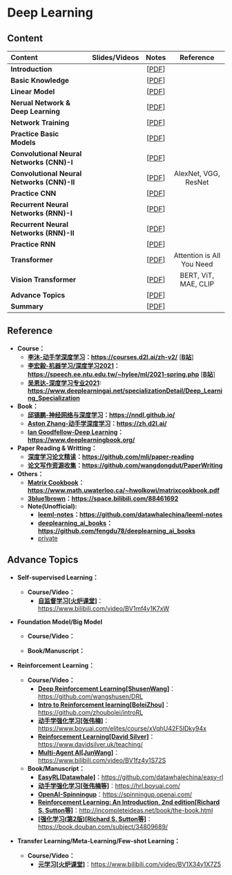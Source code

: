 # Deep Learning

## Content
 | Content                   | Slides/Videos   | Notes | Reference |
 |:-----------               |:----------------:|:----------------:|:----------------:|   
 | **Introduction**                   | | [[PDF]()] |  |
 | **Basic Knowledge**                | | [[PDF]()] |  |
 | **Linear Model**                   | | [[PDF]()] |  |
 | **Nerual Network & Deep Learning** | | [[PDF]()] |  |
 | **Network Training**               | | [[PDF]()] |  |
 | **Practice Basic Models**          | | [[PDF]()] |  |
 | **Convolutional Neural Networks (CNN)-I**  | | [[PDF]()] |  |
 | **Convolutional Neural Networks (CNN)-II** | | [[PDF]()] | AlexNet, VGG, ResNet |
 | **Practice CNN**                   | | [[PDF]()] |  |
 | **Recurrent Neural Networks (RNN)-I**   | | [[PDF]()] |  |
 | **Recurrent Neural Networks (RNN)-II**  | | [[PDF]()] |  |
 | **Practice RNN**                   | | [[PDF]()] |  |
 | **Transformer**                    | | [[PDF]()] |Attention is All You Need |
 | **Vision Transformer**             | | [[PDF]()] |BERT, ViT, MAE, CLIP|
 | **Advance Topics**                 | | [[PDF]()] |  |
 | **Summary**                        | | [[PDF]()] |  |

## Reference
  * **Course：**
    * **[李沐-动手学深度学习](https://courses.d2l.ai/zh-v2/)：https://courses.d2l.ai/zh-v2/** [[**B站**](https://space.bilibili.com/1567748478/channel/seriesdetail?sid=358497)]
    * **[李宏毅-机器学习/深度学习2021](https://speech.ee.ntu.edu.tw/~hylee/ml/2021-spring.php)：https://speech.ee.ntu.edu.tw/~hylee/ml/2021-spring.php** [[**B站**](https://www.bilibili.com/video/BV1JA411c7VT)]
    * **[吴恩达-深度学习专业2021](https://www.deeplearningai.net/specializationDetail/Deep_Learning_Specialization): https://www.deeplearningai.net/specializationDetail/Deep_Learning_Specialization**
  * **Book：**
    * **[邱锡鹏-神经网络与深度学习](https://nndl.github.io/)：https://nndl.github.io/**
    * **[Aston Zhang-动手学深度学习](https://zh.d2l.ai/)：https://zh.d2l.ai/**
    * **[Ian Goodfellow-Deep Learning](https://www.deeplearningbook.org/)：https://www.deeplearningbook.org/**
  * **Paper Reading & Writting：**
    * **[深度学习论文精读](https://github.com/mli/paper-reading)：https://github.com/mli/paper-reading**
    * **[论文写作资源收集](https://github.com/wangdongdut/PaperWriting)：https://github.com/wangdongdut/PaperWriting**
  * **Others：**
    * **[Matrix Cookbook](https://www.math.uwaterloo.ca/~hwolkowi/matrixcookbook.pdf)：https://www.math.uwaterloo.ca/~hwolkowi/matrixcookbook.pdf**
    * **[3blue1brown](https://space.bilibili.com/88461692)：https://space.bilibili.com/88461692**
    * **Note(Unofficial):**
      * **[leeml-notes](https://github.com/datawhalechina/leeml-notes)：https://github.com/datawhalechina/leeml-notes**
      * **[deeplearning_ai_books](https://github.com/fengdu78/deeplearning_ai_books)：https://github.com/fengdu78/deeplearning_ai_books**
      * [private](https://github.com/wangdongdut/DeepLearningPrivateCollection)

## Advance Topics
  * **Self-supervised Learning：**
      * **Course/Video：**
        * **[自监督学习[火炉课堂]](https://www.bilibili.com/video/BV1mf4y1K7xW)**：https://www.bilibili.com/video/BV1mf4y1K7xW
        
  * **Foundation Model/Big Model**
      * **Course/Video：**
      
      * **Book/Manuscript：**

  * **Reinforcement Learning：**
    * **Course/Video：**
      * **[Deep Reinforcement Learning[ShusenWang]](https://github.com/wangshusen/DRL)**：https://github.com/wangshusen/DRL
      * **[Intro to Reinforcement learning[BoleiZhou]](https://github.com/zhoubolei/introRL)**：https://github.com/zhoubolei/introRL
      * **[动手学强化学习[张伟楠]](https://www.boyuai.com/elites/course/xVqhU42F5IDky94x)**：https://www.boyuai.com/elites/course/xVqhU42F5IDky94x
      * **[Reinforcement Learning[David Silver]](https://www.davidsilver.uk/teaching/)**：https://www.davidsilver.uk/teaching/
      * **[Multi-Agent AI[JunWang]](https://www.bilibili.com/video/BV1fz4y1S72S)**：https://www.bilibili.com/video/BV1fz4y1S72S
    * **Book/Manuscript：**
      * **[EasyRL[Datawhale]](https://github.com/datawhalechina/easy-rl)**：https://github.com/datawhalechina/easy-rl
      * **[动手学强化学习[张伟楠等]](https://hrl.boyuai.com/)**：https://hrl.boyuai.com/
      * **[OpenAI-Spinningup](https://spinningup.openai.com/)**：https://spinningup.openai.com/
      * **[Reinforcement Learning: An Introduction, 2nd edition[Richard S. Sutton等]](http://incompleteideas.net/book/the-book.html)**：http://incompleteideas.net/book/the-book.html
      * **[[强化学习(第2版)[Richard S. Sutton等]](https://book.douban.com/subject/34809689/)**：https://book.douban.com/subject/34809689/

  * **Transfer Learning/Meta-Learning/Few-shot Learning：**
    * **Course/Video：**
      * **[元学习[火炉课堂]](https://www.bilibili.com/video/BV1X34y1X7Z5)**：https://www.bilibili.com/video/BV1X34y1X7Z5
      
